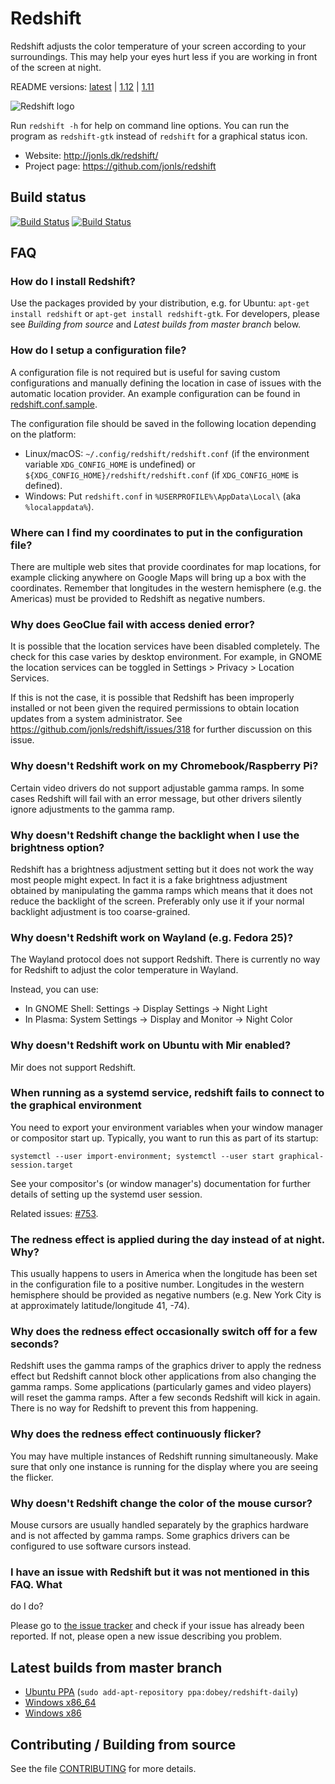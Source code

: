 
Redshift
========

Redshift adjusts the color temperature of your screen according to
your surroundings. This may help your eyes hurt less if you are
working in front of the screen at night.

README versions: [latest](https://github.com/jonls/redshift/blob/master/README.md) | [1.12](https://github.com/jonls/redshift/blob/v1.12/README.md) | [1.11](https://github.com/jonls/redshift/blob/v1.11/README.md)

![Redshift logo](http://jonls.dk/assets/redshift-icon-256.png)

Run `redshift -h` for help on command line options. You can run the program
as `redshift-gtk` instead of `redshift` for a graphical status icon.

* Website: http://jonls.dk/redshift/
* Project page: https://github.com/jonls/redshift

Build status
------------

[![Build Status](https://travis-ci.org/jonls/redshift.svg?branch=master)](https://travis-ci.org/jonls/redshift)
[![Build Status](https://ci.appveyor.com/api/projects/status/github/jonls/redshift?branch=master&svg=true)](https://ci.appveyor.com/project/jonls/redshift)

FAQ
---

### How do I install Redshift?

Use the packages provided by your distribution, e.g. for Ubuntu:
`apt-get install redshift` or `apt-get install redshift-gtk`. For developers,
please see _Building from source_ and _Latest builds from master branch_ below.

### How do I setup a configuration file?

A configuration file is not required but is useful for saving custom
configurations and manually defining the location in case of issues with the
automatic location provider. An example configuration can be found in
[redshift.conf.sample](redshift.conf.sample).

The configuration file should be saved in the following location depending on
the platform:

- Linux/macOS: `~/.config/redshift/redshift.conf` (if the environment variable `XDG_CONFIG_HOME` is undefined) or `${XDG_CONFIG_HOME}/redshift/redshift.conf` (if `XDG_CONFIG_HOME` is defined).
- Windows: Put `redshift.conf` in `%USERPROFILE%\AppData\Local\`
    (aka `%localappdata%`).

### Where can I find my coordinates to put in the configuration file?

There are multiple web sites that provide coordinates for map locations, for
example clicking anywhere on Google Maps will bring up a box with the
coordinates. Remember that longitudes in the western hemisphere (e.g. the
Americas) must be provided to Redshift as negative numbers.

### Why does GeoClue fail with access denied error?

It is possible that the location services have been disabled completely. The
check for this case varies by desktop environment. For example, in GNOME the
location services can be toggled in Settings > Privacy > Location Services.

If this is not the case, it is possible that Redshift has been improperly
installed or not been given the required permissions to obtain location
updates from a system administrator. See
https://github.com/jonls/redshift/issues/318 for further discussion on this
issue.

### Why doesn't Redshift work on my Chromebook/Raspberry Pi?

Certain video drivers do not support adjustable gamma ramps. In some cases
Redshift will fail with an error message, but other drivers silently ignore
adjustments to the gamma ramp.

### Why doesn't Redshift change the backlight when I use the brightness option?

Redshift has a brightness adjustment setting but it does not work the way most
people might expect. In fact it is a fake brightness adjustment obtained by
manipulating the gamma ramps which means that it does not reduce the backlight
of the screen. Preferably only use it if your normal backlight adjustment is
too coarse-grained.

### Why doesn't Redshift work on Wayland (e.g. Fedora 25)?

The Wayland protocol does not support Redshift. There is currently no way for
Redshift to adjust the color temperature in Wayland.

Instead, you can use:

- In GNOME Shell: Settings → Display Settings → Night Light
- In Plasma: System Settings → Display and Monitor → Night Color

### Why doesn't Redshift work on Ubuntu with Mir enabled?

Mir does not support Redshift.

### When running as a systemd service, redshift fails to connect to the graphical environment

You need to export your environment variables when your window manager or
compositor start up. Typically, you want to run this as part of its startup:

    systemctl --user import-environment; systemctl --user start graphical-session.target

See your compositor's (or window manager's) documentation for further details
of setting up the systemd user session.

Related issues: [#753](https://github.com/jonls/redshift/pull/753).

### The redness effect is applied during the day instead of at night. Why?

This usually happens to users in America when the longitude has been set in the
configuration file to a positive number. Longitudes in the western hemisphere
should be provided as negative numbers (e.g. New York City is at approximately
latitude/longitude 41, -74).

### Why does the redness effect occasionally switch off for a few seconds?

Redshift uses the gamma ramps of the graphics driver to apply the redness
effect but Redshift cannot block other applications from also changing the
gamma ramps. Some applications (particularly games and video players) will
reset the gamma ramps. After a few seconds Redshift will kick in again. There
is no way for Redshift to prevent this from happening.

### Why does the redness effect continuously flicker?

You may have multiple instances of Redshift running simultaneously. Make sure
that only one instance is running for the display where you are seeing the
flicker.

### Why doesn't Redshift change the color of the mouse cursor?

Mouse cursors are usually handled separately by the graphics hardware and is
not affected by gamma ramps. Some graphics drivers can be configured to use
software cursors instead.

### I have an issue with Redshift but it was not mentioned in this FAQ. What
do I do?

Please go to [the issue tracker](https://github.com/jonls/redshift/issues) and
check if your issue has already been reported. If not, please open a new issue
describing you problem.

Latest builds from master branch
--------------------------------

- [Ubuntu PPA](https://launchpad.net/~dobey/+archive/ubuntu/redshift-daily/+packages) (`sudo add-apt-repository ppa:dobey/redshift-daily`)
- [Windows x86_64](https://ci.appveyor.com/api/projects/jonls/redshift/artifacts/redshift-windows-x86_64.zip?branch=master&job=Environment%3A+arch%3Dx86_64&pr=false)
- [Windows x86](https://ci.appveyor.com/api/projects/jonls/redshift/artifacts/redshift-windows-i686.zip?branch=master&job=Environment%3A+arch%3Di686&pr=false)

Contributing / Building from source
-----------------------------------

See the file [CONTRIBUTING](CONTRIBUTING.md) for more details.
